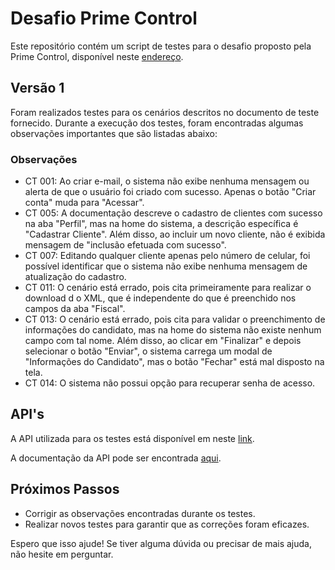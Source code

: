  Desafio Prime Control
===================================

Este repositório contém um script de testes para o desafio proposto pela Prime Control, disponível neste [endereço](https://challenge.primecontrol.com.br/]).

Versão 1
--------

Foram realizados testes para os cenários descritos no documento de teste fornecido. Durante a execução dos testes, foram encontradas algumas observações importantes que são listadas abaixo:

### Observações

-   CT 001: Ao criar e-mail, o sistema não exibe nenhuma mensagem ou alerta de que o usuário foi criado com sucesso. Apenas o botão "Criar conta" muda para "Acessar".
-   CT 005: A documentação descreve o cadastro de clientes com sucesso na aba "Perfil", mas na home do sistema, a descrição específica é "Cadastrar Cliente". Além disso, ao incluir um novo cliente, não é exibida mensagem de "inclusão efetuada com sucesso".
-   CT 007: Editando qualquer cliente apenas pelo número de celular, foi possível identificar que o sistema não exibe nenhuma mensagem de atualização do cadastro.
-   CT 011: O cenário está errado, pois cita primeiramente para realizar o download d
o XML, que é independente do que é preenchido nos campos da aba "Fiscal".
-   CT 013: O cenário está errado, pois cita para validar o preenchimento de informações do candidato, mas na home do sistema não existe nenhum campo com tal nome. Além disso, ao clicar em "Finalizar" e depois selecionar o botão "Enviar", o sistema carrega um modal de "Informações do Candidato", mas o botão "Fechar" está mal disposto na tela.
-   CT 014: O sistema não possui opção para recuperar senha de acesso.

API's
---

A API utilizada para os testes está disponível em neste [link](https://api-challenge.primecontrol.com.br/). 

A documentação da API pode ser encontrada [aqui](https://documenter.getpostman.com/view/30055199/2sAXjDdF3m#intro).

Próximos Passos
---------------

-   Corrigir as observações encontradas durante os testes.
-   Realizar novos testes para garantir que as correções foram eficazes.

Espero que isso ajude! Se tiver alguma dúvida ou precisar de mais ajuda, não hesite em perguntar.
